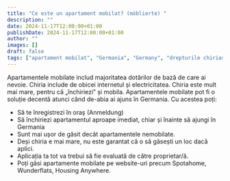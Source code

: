 ```yaml
---
title: "Ce este un apartament mobilat? (möblierte) "
description: ""
date: 2024-11-17T12:00:00+01:00
publishDate: 2024-11-17T12:00:00+01:00
author: ""
images: []
draft: false
tags: ["apartament mobilat", "Germania", "Germany", "drepturile chiriașilor"]
---
```




Apartamentele mobilate includ majoritatea dotărilor de bază de care ai nevoie. Chiria include de obicei internetul și electricitatea. Chiria este mult mai mare, pentru că „închiriezi” și mobila. Apartamentele mobilate pot fi o soluție decentă atunci când de-abia ai ajuns în Germania. Cu acestea poți:

- Să te înregistrezi în oraș (Anmeldung)
- Să închiriezi apartamentul aproape imediat, chiar și înainte să ajungi în Germania
- Sunt mai ușor de găsit decât apartamentele nemobilate.
- Deși chiria e mai mare, nu este garantat că o să găsești un loc dacă aplici. 
- Aplicația ta tot va trebui să fie evaluată de către proprietar/ă.
- Poți găsi apartamente mobilate pe website-uri precum Spotahome, Wunderflats, Housing Anywhere.